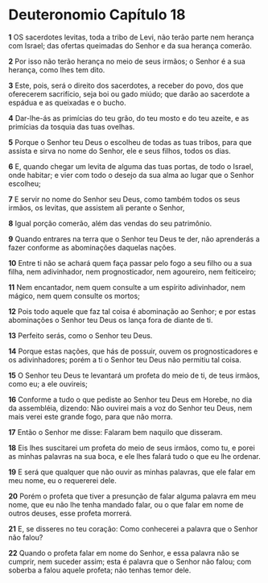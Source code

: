 # Deuteronomio Capítulo 18

**1** 	OS sacerdotes levitas, toda a tribo de Levi, não terão parte nem herança com Israel; das ofertas queimadas do Senhor e da sua herança comerão.

**2** 	Por isso não terão herança no meio de seus irmãos; o Senhor é a sua herança, como lhes tem dito.

**3** 	Este, pois, será o direito dos sacerdotes, a receber do povo, dos que oferecerem sacrifício, seja boi ou gado miúdo; que darão ao sacerdote a espádua e as queixadas e o bucho.

**4** 	Dar-lhe-ás as primícias do teu grão, do teu mosto e do teu azeite, e as primícias da tosquia das tuas ovelhas.

**5** 	Porque o Senhor teu Deus o escolheu de todas as tuas tribos, para que assista e sirva no nome do Senhor, ele e seus filhos, todos os dias.

**6** 	E, quando chegar um levita de alguma das tuas portas, de todo o Israel, onde habitar; e vier com todo o desejo da sua alma ao lugar que o Senhor escolheu;

**7** 	E servir no nome do Senhor seu Deus, como também todos os seus irmãos, os levitas, que assistem ali perante o Senhor,

**8** 	Igual porção comerão, além das vendas do seu patrimônio.

**9** 	Quando entrares na terra que o Senhor teu Deus te der, não aprenderás a fazer conforme as abominações daquelas nações.

**10** 	Entre ti não se achará quem faça passar pelo fogo a seu filho ou a sua filha, nem adivinhador, nem prognosticador, nem agoureiro, nem feiticeiro;

**11** 	Nem encantador, nem quem consulte a um espírito adivinhador, nem mágico, nem quem consulte os mortos;

**12** 	Pois todo aquele que faz tal coisa é abominação ao Senhor; e por estas abominações o Senhor teu Deus os lança fora de diante de ti.

**13** 	Perfeito serás, como o Senhor teu Deus.

**14** 	Porque estas nações, que hás de possuir, ouvem os prognosticadores e os adivinhadores; porém a ti o Senhor teu Deus não permitiu tal coisa.

**15** 	O Senhor teu Deus te levantará um profeta do meio de ti, de teus irmãos, como eu; a ele ouvireis;

**16** 	Conforme a tudo o que pediste ao Senhor teu Deus em Horebe, no dia da assembléia, dizendo: Não ouvirei mais a voz do Senhor teu Deus, nem mais verei este grande fogo, para que não morra.

**17** 	Então o Senhor me disse: Falaram bem naquilo que disseram.

**18** 	Eis lhes suscitarei um profeta do meio de seus irmãos, como tu, e porei as minhas palavras na sua boca, e ele lhes falará tudo o que eu lhe ordenar.

**19** 	E será que qualquer que não ouvir as minhas palavras, que ele falar em meu nome, eu o requererei dele.

**20** 	Porém o profeta que tiver a presunção de falar alguma palavra em meu nome, que eu não lhe tenha mandado falar, ou o que falar em nome de outros deuses, esse profeta morrerá.

**21** 	E, se disseres no teu coração: Como conhecerei a palavra que o Senhor não falou?

**22** 	Quando o profeta falar em nome do Senhor, e essa palavra não se cumprir, nem suceder assim; esta é palavra que o Senhor não falou; com soberba a falou aquele profeta; não tenhas temor dele.

